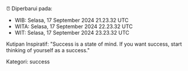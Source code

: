 ⏰ Diperbarui pada:
- WIB: Selasa, 17 September 2024 21.23.32 UTC
- WITA: Selasa, 17 September 2024 22.23.32 UTC
- WIT: Selasa, 17 September 2024 23.23.32 UTC

Kutipan Inspiratif:
"Success is a state of mind. If you want success, start thinking of yourself as a success."


Kategori: success

